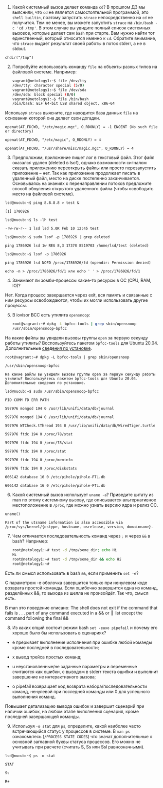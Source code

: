 1. Какой системный вызов делает команда `cd`? В прошлом ДЗ мы выяснили, что `cd` не является самостоятельной  программой, это `shell builtin`, поэтому запустить `strace` непосредственно на `cd` не получится. Тем не менее, вы можете запустить `strace` на `/bin/bash -c 'cd /tmp'`. В этом случае вы увидите полный список системных вызовов, которые делает сам `bash` при старте. Вам нужно найти тот единственный, который относится именно к `cd`. Обратите внимание, что `strace` выдаёт результат своей работы в поток stderr, а не в stdout.

```
chdir("/tmp")
```

2. Попробуйте использовать команду `file` на объекты разных типов на файловой системе. Например:
   
    ```bash
    vagrant@netology1:~$ file /dev/tty
    /dev/tty: character special (5/0)
    vagrant@netology1:~$ file /dev/sda
    /dev/sda: block special (8/0)
    vagrant@netology1:~$ file /bin/bash
    /bin/bash: ELF 64-bit LSB shared object, x86-64
    ```
Используя `strace` выясните, где находится база данных `file` на основании которой она делает свои догадки.

```
openat(AT_FDCWD, "/etc/magic.mgc", O_RDONLY) = -1 ENOENT (No such file or directory)

openat(AT_FDCWD, "/etc/magic", O_RDONLY) = 4

openat(AT_FDCWD, "/usr/share/misc/magic.mgc", O_RDONLY) = 4
```

3. Предположим, приложение пишет лог в текстовый файл. Этот файл оказался удален (deleted в lsof), однако возможности сигналом сказать приложению переоткрыть файлы или просто перезапустить приложение – нет. Так как приложение продолжает писать в удаленный файл, место на диске постепенно заканчивается. Основываясь на знаниях о перенаправлении потоков предложите способ обнуления открытого удаленного файла (чтобы освободить место на файловой системе).

```
lsd@nucub:~$ ping 8.8.8.8 > test &

[1] 1786926

lsd@nucub:~$ ls -lh test

-rw-rw-r-- 1 lsd lsd 5.0K Feb 10 12:45 test

lsd@nucub:~$ sudo lsof -p 1786926 | grep deleted

ping 1786926 lsd 1w REG 8,3 17378 8519703 /home/lsd/test (deleted)

lsd@nucub:~$ lsof -p 1786926

ping 1786926 lsd NOFD /proc/1786926/fd (opendir: Permission denied)

echo -n > /proc/1786926/fd/1 или echo ' ' > /proc/1786926/fd/1
```

4. Занимают ли зомби-процессы какие-то ресурсы в ОС (CPU, RAM, IO)?

Нет. Когда процесс завершается через exit, вся память и связанные с ним ресурсы освобождаются, чтобы их могли использовать другие процессы.

5. В iovisor BCC есть утилита `opensnoop`:
    ```bash
    root@vagrant:~# dpkg -L bpfcc-tools | grep sbin/opensnoop
    /usr/sbin/opensnoop-bpfcc
    ```
На какие файлы вы увидели вызовы группы `open` за первую секунду работы утилиты? Воспользуйтесь пакетом `bpfcc-tools` для Ubuntu 20.04. Дополнительные [сведения по установке](https://github.com/iovisor/bcc/blob/master/INSTALL.md).

```
root@vagrant:~# dpkg -L bpfcc-tools | grep sbin/opensnoop

/usr/sbin/opensnoop-bpfcc

На какие файлы вы увидели вызовы группы open за первую секунду работы утилиты? Воспользуйтесь пакетом bpfcc-tools для Ubuntu 20.04. Дополнительные сведения по установке.

lsd@nucub:~$ sudo /usr/sbin/opensnoop-bpfcc

PID COMM FD ERR PATH

597976 mongod 194 0 /usr/lib/unifi/data/db/journal

597976 mongod 194 0 /usr/lib/unifi/data/db/journal

597976 WTCheck.tThread 194 0 /usr/lib/unifi/data/db/WiredTiger.turtle

597976 ftdc 194 0 /proc/78/stat

597976 ftdc 194 0 /proc/78/stat

597976 ftdc 194 0 /proc/stat

597976 ftdc 194 0 /proc/meminfo

597976 ftdc 194 0 /proc/diskstats

606142 database 16 0 /etc/pihole/pihole-FTL.db

606142 database 16 0 /etc/pihole/pihole-FTL.db
```

6. Какой системный вызов использует `uname -a`? Приведите цитату из man по этому системному вызову, где описывается альтернативное местоположение в `/proc`, где можно узнать версию ядра и релиз ОС.

```
uname()

Part of the utsname information is also accessible via /proc/sys/kernel/{ostype, hostname, osrelease, version, domainname}.
```

7. Чем отличается последовательность команд через `;` и через `&&` в bash? Например:
   
    ```bash
    root@netology1:~# test -d /tmp/some_dir; echo Hi
    Hi
    root@netology1:~# test -d /tmp/some_dir && echo Hi
    root@netology1:~#
    ```
Есть ли смысл использовать в bash `&&`, если применить `set -e`?

С параметром -e оболочка завершится только при ненулевом коде возврата простой команды. Если ошибочно завершится одна из команд, разделённых &&, то выхода из шелла не произойдёт. Так что, смысл есть.

В man это поведение описано: The shell does not exit if the command that fails is . . . part of any command executed in a && or || list except the command following the final &&

8. Из каких опций состоит режим bash `set -euxo pipefail` и почему его хорошо было бы использовать в сценариях?

- e прерывает выполнение исполнения при ошибке любой команды кроме последней в последовательности;

- x вывод трейса простых команд;

- u неустановленные/не заданные параметры и переменные считаются как ошибки, с выводом в stderr текста ошибки и выполнит завершение не интерактивного вызова;

- o pipefail возвращает код возврата набора/последовательности команд, ненулевой при последней команды или 0 для успешного выполнения команд.

Повышает детализацию вывода ошибок и завершит сценарий при наличии ошибок, на любом этапе выполнения сценария, кроме последней завершающей команды.

9.  Используя `-o stat` для `ps`, определите, какой наиболее часто встречающийся статус у процессов в системе. В `man ps` ознакомьтесь (`/PROCESS STATE CODES`) что значат дополнительные к основной заглавной буквы статуса процессов. Его можно не учитывать при расчете (считать S, Ss или Ssl равнозначными).

```
lsd@nucub:~$ ps -o stat

STAT

Ss

R+
```